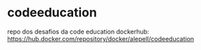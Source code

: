 # codeeducation
repo dos desafios da code education
dockerhub: https://hub.docker.com/repository/docker/alepell/codeeducation
